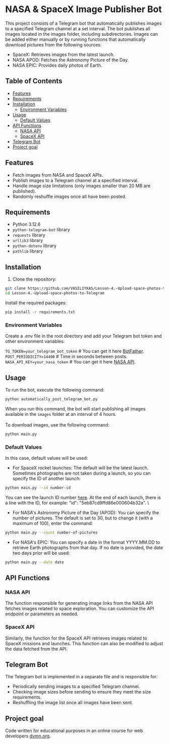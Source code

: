 # NASA & SpaceX Image Publisher Bot

This project consists of a Telegram bot that automatically publishes images to a specified Telegram channel at a set interval. The bot publishes all images located in the images folder, including subdirectories. Images can be added either manually or by running functions that automatically download pictures from the following sources:

* SpaceX: Retrieves images from the latest launch.
* NASA APOD: Fetches the Astronomy Picture of the Day.
* NASA EPIC: Provides daily photos of Earth.

## Table of Contents

- [Features](#features)
- [Requirements](#requirements)
- [Installation](#installation)
  - [Environment Variables](#Environment-Variables)
- [Usage](#usage)
  - [Default Values](#Default-Values)
- [API Functions](#api-functions)
  - [NASA API](#nasa-api)
  - [SpaceX API](#spacex-api)
- [Telegram Bot](#telegram-bot)
- [Project goal](#project-goal)

## Features

- Fetch images from NASA and SpaceX APIs.
- Publish images to a Telegram channel at a specified interval.
- Handle image size limitations (only images smaller than 20 MB are published).
- Randomly reshuffle images once all have been posted.

## Requirements

- Python 3.12.6
- `python-telegram-bot` library
- `requests` library
- `urllib3` library
- `python-dotenv` library
- `pathlib` library

## Installation

1. Clone the repository:

```bash
git clone https://github.com/VASILIYKAS/Lesson-4.-Upload-space-photos-to-Telegram.git
cd Lesson-4.-Upload-space-photos-to-Telegram
```
Install the required packages:

```bash
pip install -r requirements.txt
```
### Environment Variables
Create a .env file in the root directory and add your Telegram bot token and other environment variables:

`TG_TOKEN=your_telegram_bot_token` # You can get it here [BotFather](https://telegram.me/BotFather).\
`POST_PERIODICITY=14400`  # Time in seconds between posts.\
`NASA_API_KEY=your_nasa_token` # You can get it here [NASA API](https://api.nasa.gov/).
## Usage
To run the bot, execute the following command:
```bash
python automatically_post_telegram_bot.py
```
When you run this command, the bot will start publishing all images available in the `images` folder at an interval of 4 hours.\
\
To download images, use the following command:
```bash
python main.py
```
### Default Values
In this case, default values will be used:

- For SpaceX rocket launches: The default will be the latest launch. Sometimes photographs are not taken during a launch, so you can specify the ID of another launch:
```bash
python main.py --id number-id
```
You can see the launch ID number [here](https://api.spacexdata.com/v5/launches). At the end of each launch, there is a line with the ID, for example: "id": "5eb87cd9ffd86e000604b32a".
\
- For NASA's Astronomy Picture of the Day (APOD): You can specify the number of pictures. The default is set to 30, but to change it (with a maximum of 100), enter the command:
```bash
python main.py --count number-of-pictures
```
- For NASA's EPIC: You can specify a date in the format YYYY.MM.DD to retrieve Earth photographs from that day. If no date is provided, the date two days prior will be used:
```bash
python main.py --date date
```
## API Functions
### NASA API
The function responsible for generating image links from the NASA API fetches images related to space exploration. You can customize the API endpoint or parameters as needed.

### SpaceX API
Similarly, the function for the SpaceX API retrieves images related to SpaceX missions and launches. This function can also be modified to adjust the data fetched from the API.

## Telegram Bot
The Telegram bot is implemented in a separate file and is responsible for:

- Periodically sending images to a specified Telegram channel.
- Checking image sizes before sending to ensure they meet the size requirements.
- Reshuffling the image list once all images have been sent.

## Project goal
Code written for educational purposes in an online course for web developers [dvmn.org](https://dvmn.org/).


